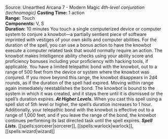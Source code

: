 Source: Unearthed Arcana 7 - Modern Magic
*4th-level conjuration (technomagic)*
**Casting Time:** 1 action  
**Range:** Touch  
**Components:** V, S  
**Duration:** 10 minutes
You touch a single computerized device or computer system to conjure a knowbot—a partially sentient piece of software imprinted with vestiges of your own skills and computer abilities. For the duration of the spell, you can use a bonus action to have the knowbot execute a computer related task that would normally require an action. The knowbot makes Intelligence ability checks using your ability score and proficiency bonuses including your proficiency with hacking tools, if applicable.
You have a limited telepathic bond with the knowbot, out to a range of 500 feet from the device or system where the knowbot was conjured. If you move beyond this range, the knowbot disappears in 2d4 rounds, as if the duration of the spell had expired. Moving within range again immediately reestablishes the bond.
The knowbot is bound to the system in which it was created, and it stays there until it is dismissed or the spell’s duration expires.
***At Higher Levels.*** When you cast this spell using a spell slot of 5th level or higher, the spell’s duration increases to 1 hour. Additionally, your telepathic bond with the knowbot is effective out to a range of 1,000 feet, and if you leave the range of the bond, the knowbot continues performing its last directed task until the spell expires.
***Spell Lists.*** [[spells:sorcerer|sorcerer]], [[spells:warlock|warlock]], [[spells:wizard|wizard]]